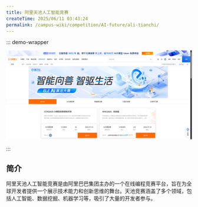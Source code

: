 ```yaml
---
title: 阿里天池人工智能竞赛
createTime: 2025/06/11 03:43:24
permalink: /campus-wiki/competition/AI-future/ali-tianchi/
---
```


::: demo-wrapper

<a href="https://tianchi.aliyun.com/" target="_blank" rel="noopener noreferrer"><img src="../../../../.vuepress/public/src/2025-06-11_03-44-57.png"></a>

:::

## 简介
阿里天池人工智能竞赛是由阿里巴巴集团主办的一个在线编程竞赛平台，旨在为全球开发者提供一个展示技术能力和创新思维的舞台。天池竞赛涵盖了多个领域，包括人工智能、数据挖掘、机器学习等，吸引了大量的开发者参与。

